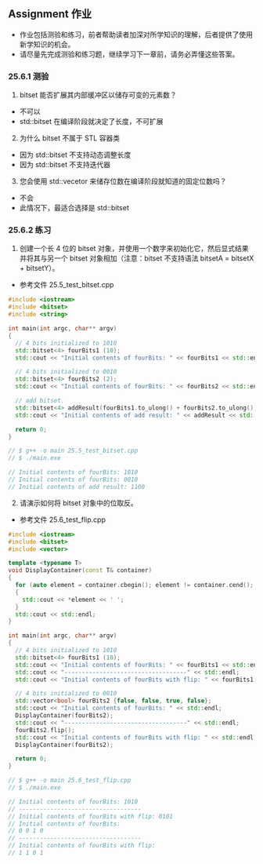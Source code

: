 ## Assignment 作业
- 作业包括测验和练习，前者帮助读者加深对所学知识的理解，后者提供了使用新学知识的机会。
- 请尽量先完成测验和练习题，继续学习下一章前，请务必弄懂这些答案。

### 25.6.1 测验
1. bitset 能否扩展其内部缓冲区以储存可变的元素数？
- 不可以
- std::bitset 在编译阶段就决定了长度，不可扩展 

2. 为什么 bitset 不属于 STL 容器类
- 因为 std::bitset 不支持动态调整长度
- 因为 std::bitset 不支持迭代器

3. 您会使用 std::vecetor 来储存位数在编译阶段就知道的固定位数吗？
- 不会
- 此情况下，最适合选择是 std::bitset<n>


### 25.6.2 练习
1. 创建一个长 4 位的 bitset 对象，并使用一个数字来初始化它，然后显式结果并将其与另一个 bitset 对象相加（注意：bitset 不支持语法 bitsetA = bitsetX + bitsetY）。
- 参考文件 25.5_test_bitset.cpp

```C++
#include <iostream>
#include <bitset>
#include <string>

int main(int argc, char** argv)
{
  // 4 bits initialized to 1010
  std::bitset<4> fourBits1 (10);
  std::cout << "Initial contents of fourBits: " << fourBits1 << std::endl;

  // 4 bits initialized to 0010
  std::bitset<4> fourBits2 (2);
  std::cout << "Initial contents of fourBits: " << fourBits2 << std::endl;

  // add bitset.
  std::bitset<4> addResult(fourBits1.to_ulong() + fourBits2.to_ulong());
  std::cout << "Initial contents of add result: " << addResult << std::endl;

  return 0;
}

// $ g++ -o main 25.5_test_bitset.cpp 
// $ ./main.exe 

// Initial contents of fourBits: 1010  
// Initial contents of fourBits: 0010  
// Initial contents of add result: 1100
```

2. 请演示如何将 bitset 对象中的位取反。
- 参考文件 25.6_test_flip.cpp

```C++
#include <iostream>
#include <bitset>
#include <vector>

template <typename T>
void DisplayContainer(const T& container)
{
  for (auto element = container.cbegin(); element != container.cend(); ++element)
  {
    std::cout << *element << ' ';
  }
  std::cout << std::endl;
}

int main(int argc, char** argv)
{
  // 4 bits initialized to 1010
  std::bitset<4> fourBits1 (10);
  std::cout << "Initial contents of fourBits: " << fourBits1 << std::endl;
  std::cout << "-----------------------------------" << std::endl;
  std::cout << "Initial contents of fourBits with flip: " << fourBits1.flip() << std::endl;

  // 4 bits initialized to 0010
  std::vector<bool> fourBits2 {false, false, true, false};
  std::cout << "Initial contents of fourBits: " << std::endl;
  DisplayContainer(fourBits2);
  std::cout << "-----------------------------------" << std::endl;
  fourBits2.flip();
  std::cout << "Initial contents of fourBits with flip: " << std::endl;
  DisplayContainer(fourBits2);

  return 0;
}

// $ g++ -o main 25.6_test_flip.cpp 
// $ ./main.exe 

// Initial contents of fourBits: 1010
// -----------------------------------
// Initial contents of fourBits with flip: 0101
// Initial contents of fourBits: 
// 0 0 1 0 
// -----------------------------------
// Initial contents of fourBits with flip:
// 1 1 0 1
```